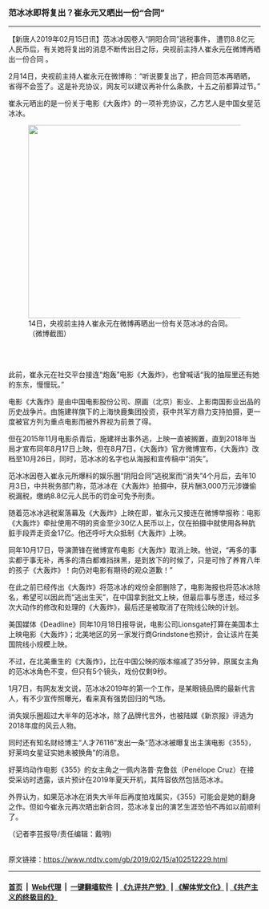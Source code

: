### 范冰冰即将复出？崔永元又晒出一份“合同”
------------------------

<div class="post_content">
 <p>
  【新唐人2019年02月15日讯】范冰冰因卷入“阴阳合同”逃税事件， 遭罚8.8亿元人民币后，有关她将复出的消息不断传出日之际，央视前主持人崔永元在微博再晒出一份合同 。
 </p>
 <p>
  2月14日，央视前主持人崔永元在微博称：“听说要复出了，把合同范本再晒晒，省得不会签了。这是补充协议，网友可以建议再补什么条款，十五之前都算过节。”
 </p>
 <p>
  崔永元晒出的是一份关于电影《大轰炸》的一项补充协议，乙方艺人是中国女星范冰冰。
 </p>
 <figure class="wp-caption alignnone" id="attachment_102512231" style="max-width: 600px">
  <a href="https://www.ntdtv.com/assets/uploads/2019/02/56f35b2c53024242b50e2ac68342e4c2.jpeg">
   <img alt="" class="size-medium wp-image-102512231" height="385" src="https://www.ntdtv.com/assets/uploads/2019/02/56f35b2c53024242b50e2ac68342e4c2-600x385.jpeg" width="600"/>
  </a>
  <br/><figcaption class="wp-caption-text">
   14日，央视前主持人崔永元在微博再晒出一份有关范冰冰的合同。（微博截图）
  </figcaption><br/>
 </figure><br/>
 <p>
  此前，崔永元在社交平台接连“炮轰”电影《大轰炸》，也曾喊话“我的抽屉里还有她的东东，慢慢玩。”
 </p>
 <p>
  电影《大轰炸》是由中国电影股份公司、原画（北京）影业、上影南国影业出品的历史战争片。由施建祥旗下的上海快鹿集团投资，获中共军方鼎力支持拍摄，更一度被官方列为重点电影而被外界视为前景了得。
 </p>
 <p>
  但在2015年11月电影杀青后，施建祥出事外逃，上映一直被搁置，直到2018年当局才宣布同年8月17日上映，但在8月7日，《大轰炸》官方微博宣布，《大轰炸》改档至10月26日，同时，范冰冰的名字也从海报和宣传稿中“消失”。
 </p>
 <p>
  范冰冰因卷入崔永元所爆料的娱乐圈“阴阳合同”逃税案而“消失”4个月后，去年10月3日，中共税务部门称，范冰冰在《大轰炸》拍摄中，获片酬3,000万元涉嫌偷税漏税，缴纳8.8亿元人民币的罚金可免予刑责。
 </p>
 <p>
  随着范冰冰逃税案落幕及《大轰炸》上映在即，崔永元又接连在微博举报称：电影《大轰炸》牵扯使用不明的资金至少30亿人民币以上，仅在拍摄中就使用各种肮脏手段弄走资金17亿。他还呼吁大众抵制《大轰炸》上映。
 </p>
 <p>
  同年10月17日，导演萧锋在微博宣布电影《大轰炸》取消上映。他说，“再多的事实都于事无补，再多的清白都难挡抹黑，是到放下的时候了，只是可怜了养育八年的孩子《大轰炸》！向仍对电影有期待的观众道歉！”
 </p>
 <p>
  在此之前已经传出《大轰炸》将范冰冰的戏份全部删除了，电影海报也将范冰冰除名，希望可以因此而“逃出生天”，在中国拿到批文上映，但最后事与愿违，经过多次大动作的修改和处理的《大轰炸》，最后还是被取消了在院线公映的计划。
 </p>
 <p>
  美国媒体《Deadline》同年10月18日报导说，电影公司Lionsgate打算在美国本土上映电影《大轰炸》；北美地区的另一家发行商Grindstone也预计，会让该片在美国院线小规模上映。
 </p>
 <p>
  不过，在北美重生的《大轰炸》，比在中国公映的版本缩减了35分钟，原属女主角的范冰冰角色不变，但只有5个镜头，戏份仅剩9秒。
 </p>
 <p>
  1月7日，有网友发文说，范冰冰2019年的第一个工作，是某眼镜品牌的最新代言人，有不少宣传照曝光，看来真有强势回归的气场。
 </p>
 <p>
  消失娱乐圈超过大半年的范冰冰，除了品牌代言外，也被陆媒《新京报》评选为2018年度的风云人物。
 </p>
 <p>
  同时还有知名财经博主“人才76116”发出一条“范冰冰被曝复出主演电影《355》，好莱坞女星证实她未被换角”的消息。
 </p>
 <p>
  好莱坞动作电影《355》的女主角之一佩内洛普·克鲁兹（Penélope Cruz）在接受采访时透露，该片预计在2019年夏天开机，其阵容依然包括范冰冰。
 </p>
 <p>
  外界认为，如果范冰冰在消失大半年后再度拍戏属实，《355》可能会是她的翻身之作。但如今崔永元再次晒出新合同，范冰冰复出的演艺生涯恐怕不再如以前顺利了。
 </p>
 <p>
  （记者李芸报导/责任编辑：戴明)
 </p>
 <div class="single_ad">
 </div>
</div>

<br/>原文链接：https://www.ntdtv.com/gb/2019/02/15/a102512229.html


------------------------
#### [首页](https://github.com/gfw-breaker/banned-news/blob/master/README.md) &nbsp;|&nbsp; [Web代理](https://github.com/labour-camp/helloworld) &nbsp;|&nbsp; [一键翻墙软件](https://github.com/gfw-breaker/nogfw/blob/master/README.md) &nbsp;| [《九评共产党》](https://github.com/gfw-breaker/9ping.md/blob/master/README.md#九评之一评共产党是什么) | [《解体党文化》](https://github.com/gfw-breaker/jtdwh.md/blob/master/README.md) | [《共产主义的终极目的》](https://github.com/gfw-breaker/gczydzjmd.md/blob/master/README.md)

